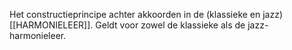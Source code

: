 Het constructieprincipe achter akkoorden in de (klassieke en jazz) [[HARMONIELEER]].
Geldt voor zowel de klassieke als de jazz-harmonieleer.
